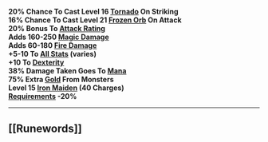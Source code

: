 **20% Chance To Cast Level 16 [Tornado](https://diablo.fandom.com/wiki/Tornado "Tornado") On Striking  
16% Chance To Cast Level 21 [Frozen Orb](https://diablo.fandom.com/wiki/Frozen_Orb "Frozen Orb") On Attack  
20% Bonus To [Attack Rating](https://diablo.fandom.com/wiki/Attack_Rating "Attack Rating")  
Adds 160-250 [Magic Damage](https://diablo.fandom.com/wiki/Magic_Damage "Magic Damage")  
Adds 60-180 [Fire Damage](https://diablo.fandom.com/wiki/Fire "Fire")  
+5-10 To [All Stats](https://diablo.fandom.com/wiki/Skill_points "Skill points") (varies)  
+10 To [Dexterity](https://diablo.fandom.com/wiki/Dexterity "Dexterity")  
38% Damage Taken Goes To [Mana](https://diablo.fandom.com/wiki/Mana "Mana")  
75% Extra [Gold](https://diablo.fandom.com/wiki/Gold "Gold") From Monsters  
Level 15 [Iron Maiden](https://diablo.fandom.com/wiki/Iron_Maiden "Iron Maiden") (40 Charges)  
[Requirements](https://diablo.fandom.com/wiki/Requirements "Requirements") -20%**

---
## [[Runewords]]